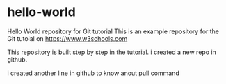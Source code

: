 # hello-world
Hello World repository for Git tutorial
This is an example repository for the Git tutoial on https://www.w3schools.com

This repository is built step by step in the tutorial.
i created a new repo in github.

i created another line in github to know anout pull command
